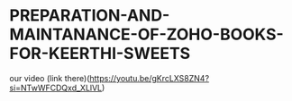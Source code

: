 # PREPARATION-AND-MAINTANANCE-OF-ZOHO-BOOKS-FOR-KEERTHI-SWEETS
our video (link there)(https://youtu.be/gKrcLXS8ZN4?si=NTwWFCDQxd_XLlVL)
